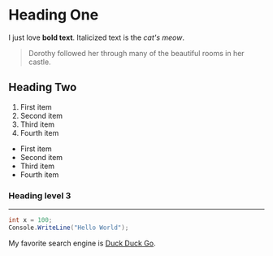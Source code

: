 # Heading One
I just love **bold text**.
Italicized text is the *cat's meow*.

> Dorothy followed her through many of the beautiful rooms in her castle.

## Heading Two

1. First item
2. Second item
3. Third item
4. Fourth item

- First item
- Second item
- Third item
- Fourth item

### Heading level 3
---

```cs
int x = 100;
Console.WriteLine("Hello World");
```

My favorite search engine is [Duck Duck Go](https://duckduckgo.com).